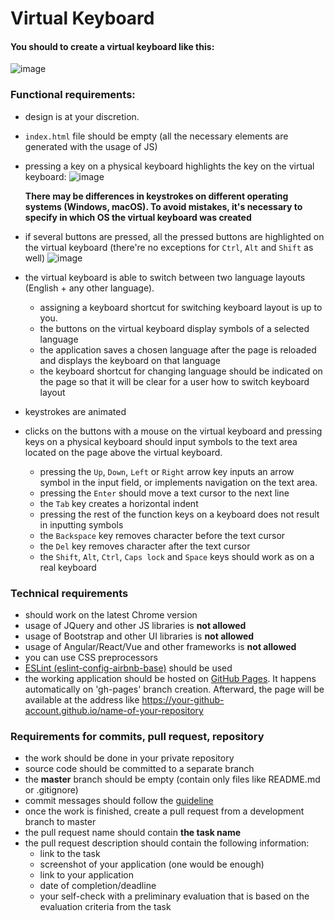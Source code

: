 # Virtual Keyboard

#### You should to create a virtual keyboard like this:
![image](https://user-images.githubusercontent.com/71282670/172998570-1bb9ed6d-e172-4ebb-bb12-c0379c2954de.png)

### Functional requirements:
- design is at your discretion. 
- `index.html` file should be empty (all the necessary elements are generated with the usage of JS)
- pressing a key on a physical keyboard highlights the key on the virtual keyboard:
  ![image](https://user-images.githubusercontent.com/71282670/172998631-d0b76b28-a1ed-419e-bdea-502c471d466f.png)

  **There may be differences in keystrokes on different operating systems (Windows, macOS). To avoid mistakes, it's necessary to specify in which OS the virtual keyboard was created**
- if several buttons are pressed, all the pressed buttons are highlighted on the virtual keyboard (there're no exceptions for `Ctrl`, `Alt` and `Shift` as well)
  ![image](https://user-images.githubusercontent.com/71282670/172998661-f3883ca3-bf6e-4d57-a7df-f34beca2d181.png)
- the virtual keyboard is able to switch between two language layouts (English + any other language). 
    - assigning a keyboard shortcut for switching keyboard layout is up to you.
    - the buttons on the virtual keyboard display symbols of a selected language
    - the application saves a chosen language after the page is reloaded and displays the keyboard on that language
    - the keyboard shortcut for changing language should be indicated on the page so that it will be clear for a user how to switch keyboard layout
- keystrokes are animated
- clicks on the buttons with a mouse on the virtual keyboard and pressing keys on a physical keyboard should input symbols to the text area located on the page above the virtual keyboard.
    - pressing the `Up`, `Down`, `Left` or `Right` arrow key inputs an arrow symbol in the input field, or implements navigation on the text area.
    - pressing the `Enter` should move a text cursor to the next line
    - the `Tab` key creates a horizontal indent
    - pressing the rest of the function keys on a keyboard does not result in inputting symbols
    - the `Backspace` key removes character before the text cursor
    - the `Del` key removes character after the text cursor
    - the `Shift`, `Alt`, `Ctrl`, `Caps lock` and `Space` keys should work as on a real keyboard

### Technical requirements
- should work on the latest Chrome version
- usage of JQuery and other JS libraries is **not allowed**
- usage of Bootstrap and other UI libraries is **not allowed**
- usage of Angular/React/Vue and other frameworks is **not allowed**
- you can use CSS preprocessors
- [ESLint (eslint-config-airbnb-base)](https://eslint.org/) should be used
- the working application should be hosted on [GitHub Pages](https://pages.github.com/). It happens automatically on 'gh-pages' branch creation. Afterward, the page will be available at the address like https://your-github-account.github.io/name-of-your-repository

### Requirements for commits, pull request, repository
- the work should be done in your private repository
- source code should be committed to a separate branch
- the **master** branch should be empty (contain only files like README.md or .gitignore)
- commit messages should follow the [guideline](https://www.conventionalcommits.org/en)
- once the work is finished, create a pull request from a development branch to master
- the pull request name should contain **the task name**
- the pull request description should contain the following information:
    - link to the task
    - screenshot of your application (one would be enough)
    - link to your application
    - date of completion/deadline
    - your self-check with a preliminary evaluation that is based on the evaluation criteria from the task
